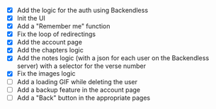 - [X] Add the logic for the auth using Backendless
- [X] Init the UI
- [X] Add a "Remember me" function
- [X] Fix the loop of redirectings
- [X] Add the account page
- [X] Add the chapters logic
- [X] Add the notes logic (with a json for each user on the Backendless server) with a selector for the verse number
- [X] Fix the images logic
- [ ] Add a loading GIF while deleting the user
- [ ] Add a backup feature in the account page
- [ ] Add a "Back" button in the appropriate pages
